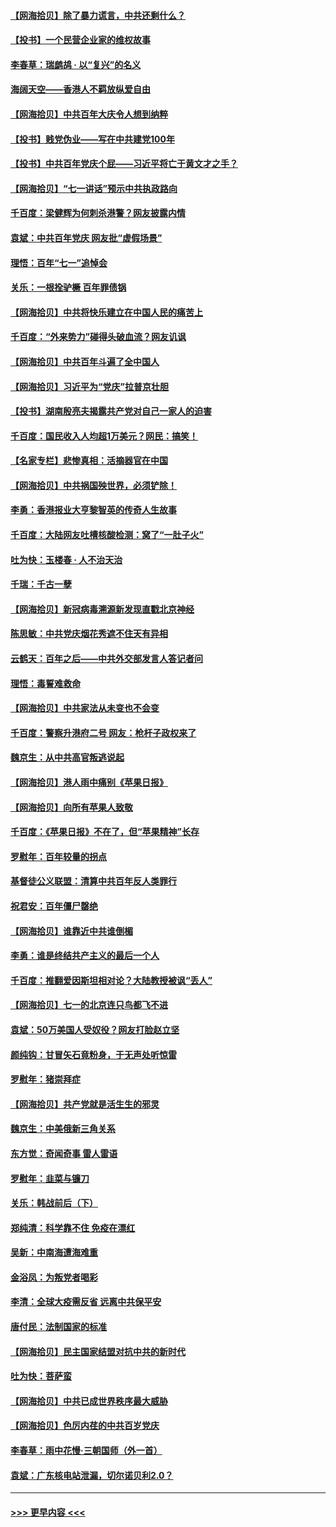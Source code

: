 #### [【网海拾贝】除了暴力谎言，中共还剩什么？](../pages/nsc993/n13071082.md?t=07070152) 
#### [【投书】一个民营企业家的维权故事](../pages/nsc993/n13070932.md?t=07070152) 
#### [李春草：瑞鹧鸪 · 以“复兴”的名义](../pages/nsc993/n13069984.md?t=07070152) 
#### [海阔天空——香港人不羁放纵爱自由](../pages/nsc993/n13069407.md?t=07070152) 
#### [【网海拾贝】中共百年大庆令人想到纳粹](../pages/nsc993/n13068483.md?t=07070152) 
#### [【投书】贱党伪业——写在中共建党100年](../pages/nsc993/n13067843.md?t=07070152) 
#### [【投书】中共百年党庆个屁——习近平将亡于黄文才之手？](../pages/nsc993/n13067425.md?t=07070152) 
#### [【网海拾贝】“七一讲话”预示中共执政路向](../pages/nsc993/n13066434.md?t=07070152) 
#### [千百度：梁健辉为何刺杀港警？网友披露内情](../pages/nsc993/n13066979.md?t=07070152) 
#### [袁斌：中共百年党庆 网友批“虚假场景”](../pages/nsc993/n13066385.md?t=07070152) 
#### [理悟：百年“七一”追悼会](../pages/nsc993/n13066106.md?t=07070152) 
#### [关乐：一根拴驴橛 百年罪债锅](../pages/nsc993/n13066089.md?t=07070152) 
#### [【网海拾贝】中共将快乐建立在中国人民的痛苦上](../pages/nsc993/n13064939.md?t=07070152) 
#### [千百度：“外来势力”碰得头破血流？网友讥讽](../pages/nsc993/n13064878.md?t=07070152) 
#### [【网海拾贝】中共百年斗遍了全中国人](../pages/nsc993/n13060020.md?t=07070152) 
#### [【网海拾贝】习近平为“党庆”拉普京壮胆](../pages/nsc993/n13057781.md?t=07070152) 
#### [【投书】湖南殷亮夫揭露共产党对自己一家人的迫害](../pages/nsc993/n13057744.md?t=07070152) 
#### [千百度：国民收入人均超1万美元？网民：搞笑！](../pages/nsc993/n13057692.md?t=07070152) 
#### [【名家专栏】悲惨真相：活摘器官在中国](../pages/nsc993/n13056611.md?t=07070152) 
#### [【网海拾贝】中共祸国殃世界，必须铲除！](../pages/nsc993/n13056011.md?t=07070152) 
#### [李勇：香港报业大亨黎智英的传奇人生故事](../pages/nsc993/n13055258.md?t=07070152) 
#### [千百度：大陆网友吐槽核酸检测：窝了“一肚子火”](../pages/nsc993/n13055194.md?t=07070152) 
#### [吐为快：玉楼春 · 人不治天治](../pages/nsc993/n13054028.md?t=07070152) 
#### [千瑞：千古一孽](../pages/nsc993/n13054016.md?t=07070152) 
#### [【网海拾贝】新冠病毒溯源新发现直戳北京神经](../pages/nsc993/n13052425.md?t=07070152) 
#### [陈思敏：中共党庆烟花秀遮不住天有异相](../pages/nsc993/n13052020.md?t=07070152) 
#### [云鹤天：百年之后——中共外交部发言人答记者问](../pages/nsc993/n13051604.md?t=07070152) 
#### [理悟：毒誓难救命](../pages/nsc993/n13051601.md?t=07070152) 
#### [【网海拾贝】中共家法从未变也不会变](../pages/nsc993/n13050366.md?t=07070152) 
#### [千百度：警察升港府二号 网友：枪杆子政权来了](../pages/nsc993/n13050261.md?t=07070152) 
#### [魏京生：从中共高官叛逃说起](../pages/nsc993/n13048997.md?t=07070152) 
#### [【网海拾贝】港人雨中痛别《苹果日报》](../pages/nsc993/n13048941.md?t=07070152) 
#### [【网海拾贝】向所有苹果人致敬](../pages/nsc993/n13046795.md?t=07070152) 
#### [千百度：《苹果日报》不在了，但“苹果精神”长存](../pages/nsc993/n13046703.md?t=07070152) 
#### [罗慰年：百年较量的拐点](../pages/nsc993/n13046542.md?t=07070152) 
#### [基督徒公义联盟：清算中共百年反人类罪行](../pages/nsc993/n13046499.md?t=07070152) 
#### [祝君安：百年僵尸罄绝](../pages/nsc993/n13045595.md?t=07070152) 
#### [【网海拾贝】谁靠近中共谁倒楣](../pages/nsc993/n13044667.md?t=07070152) 
#### [李勇：谁是终结共产主义的最后一个人](../pages/nsc993/n13044397.md?t=07070152) 
#### [千百度：推翻爱因斯坦相对论？大陆教授被讽“丢人”](../pages/nsc993/n13043908.md?t=07070152) 
#### [【网海拾贝】七一的北京连只鸟都飞不进](../pages/nsc993/n13041377.md?t=07070152) 
#### [袁斌：50万美国人受奴役？网友打脸赵立坚](../pages/nsc993/n13041330.md?t=07070152) 
#### [颜纯钩：甘冒矢石竟粉身，于无声处听惊雷](../pages/nsc993/n13041140.md?t=07070152) 
#### [罗慰年：猪崇拜症](../pages/nsc993/n13041071.md?t=07070152) 
#### [【网海拾贝】共产党就是活生生的邪灵](../pages/nsc993/n13036627.md?t=07070152) 
#### [魏京生：中美俄新三角关系](../pages/nsc993/n13035986.md?t=07070152) 
#### [东方觉：奇闻奇事 雷人雷语](../pages/nsc993/n13035878.md?t=07070152) 
#### [罗慰年：韭菜与镰刀](../pages/nsc993/n13034374.md?t=07070152) 
#### [关乐：韩战前后（下）](../pages/nsc993/n13034113.md?t=07070152) 
#### [郑纯清：科学靠不住 免疫在漂红](../pages/nsc993/n13034093.md?t=07070152) 
#### [吴新：中南海遭海难重](../pages/nsc993/n13034084.md?t=07070152) 
#### [金浴凤：为叛党者喝彩](../pages/nsc993/n13034058.md?t=07070152) 
#### [李清：全球大疫需反省 远离中共保平安](../pages/nsc993/n13033784.md?t=07070152) 
#### [唐付民：法制国家的标准](../pages/nsc993/n13032944.md?t=07070152) 
#### [【网海拾贝】民主国家结盟对抗中共的新时代](../pages/nsc993/n13031717.md?t=07070152) 
#### [吐为快：菩萨蛮](../pages/nsc993/n13030033.md?t=07070152) 
#### [【网海拾贝】中共已成世界秩序最大威胁](../pages/nsc993/n13028138.md?t=07070152) 
#### [【网海拾贝】色厉内荏的中共百岁党庆](../pages/nsc993/n13025582.md?t=07070152) 
#### [李春草：雨中花慢‧三朝国师（外一首）](../pages/nsc993/n13025567.md?t=07070152) 
#### [袁斌：广东核电站泄漏，切尔诺贝利2.0？](../pages/nsc993/n13025475.md?t=07070152) 

----
#### [ >>> 更早内容 <<< ](../indexes/nsc993-earlier.md)
